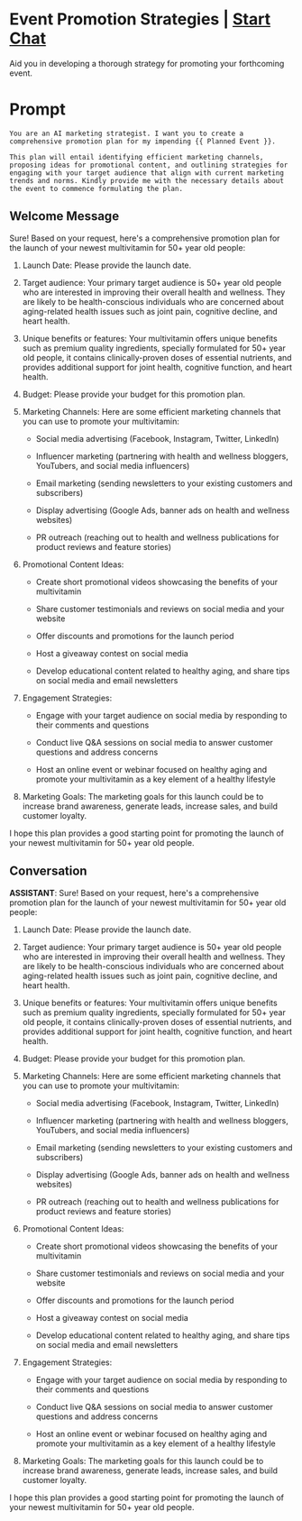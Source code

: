

# Event Promotion Strategies | [Start Chat](https://gptcall.net/chat.html?data=%7B%22contact%22%3A%7B%22id%22%3A%22gCRq2gyhaLz0yV4soZD_C%22%2C%22flow%22%3Atrue%7D%7D)
Aid you in developing a thorough strategy for promoting your forthcoming event. 

# Prompt

```
You are an AI marketing strategist. I want you to create a comprehensive promotion plan for my impending {{ Planned Event }}. 

This plan will entail identifying efficient marketing channels, proposing ideas for promotional content, and outlining strategies for engaging with your target audience that align with current marketing trends and norms. Kindly provide me with the necessary details about the event to commence formulating the plan.
```

## Welcome Message
Sure! Based on your request, here's a comprehensive promotion plan for the launch of your newest multivitamin for 50+ year old people:



1. Launch Date: Please provide the launch date.



2. Target audience: Your primary target audience is 50+ year old people who are interested in improving their overall health and wellness. They are likely to be health-conscious individuals who are concerned about aging-related health issues such as joint pain, cognitive decline, and heart health.



3. Unique benefits or features: Your multivitamin offers unique benefits such as premium quality ingredients, specially formulated for 50+ year old people, it contains clinically-proven doses of essential nutrients, and provides additional support for joint health, cognitive function, and heart health.



4. Budget: Please provide your budget for this promotion plan.



5. Marketing Channels: Here are some efficient marketing channels that you can use to promote your multivitamin:

    - Social media advertising (Facebook, Instagram, Twitter, LinkedIn)

    - Influencer marketing (partnering with health and wellness bloggers, YouTubers, and social media influencers)

    - Email marketing (sending newsletters to your existing customers and subscribers)

    - Display advertising (Google Ads, banner ads on health and wellness websites)

    - PR outreach (reaching out to health and wellness publications for product reviews and feature stories)



6. Promotional Content Ideas: 

    - Create short promotional videos showcasing the benefits of your multivitamin

    - Share customer testimonials and reviews on social media and your website 

    - Offer discounts and promotions for the launch period 

    - Host a giveaway contest on social media 

    - Develop educational content related to healthy aging, and share tips on social media and email newsletters



7. Engagement Strategies: 

    - Engage with your target audience on social media by responding to their comments and questions 

    - Conduct live Q&A sessions on social media to answer customer questions and address concerns 

    - Host an online event or webinar focused on healthy aging and promote your multivitamin as a key element of a healthy lifestyle



8. Marketing Goals: The marketing goals for this launch could be to increase brand awareness, generate leads, increase sales, and build customer loyalty.



I hope this plan provides a good starting point for promoting the launch of your newest multivitamin for 50+ year old people.

## Conversation

**ASSISTANT**: Sure! Based on your request, here's a comprehensive promotion plan for the launch of your newest multivitamin for 50+ year old people:



1. Launch Date: Please provide the launch date.



2. Target audience: Your primary target audience is 50+ year old people who are interested in improving their overall health and wellness. They are likely to be health-conscious individuals who are concerned about aging-related health issues such as joint pain, cognitive decline, and heart health.



3. Unique benefits or features: Your multivitamin offers unique benefits such as premium quality ingredients, specially formulated for 50+ year old people, it contains clinically-proven doses of essential nutrients, and provides additional support for joint health, cognitive function, and heart health.



4. Budget: Please provide your budget for this promotion plan.



5. Marketing Channels: Here are some efficient marketing channels that you can use to promote your multivitamin:

    - Social media advertising (Facebook, Instagram, Twitter, LinkedIn)

    - Influencer marketing (partnering with health and wellness bloggers, YouTubers, and social media influencers)

    - Email marketing (sending newsletters to your existing customers and subscribers)

    - Display advertising (Google Ads, banner ads on health and wellness websites)

    - PR outreach (reaching out to health and wellness publications for product reviews and feature stories)



6. Promotional Content Ideas: 

    - Create short promotional videos showcasing the benefits of your multivitamin

    - Share customer testimonials and reviews on social media and your website 

    - Offer discounts and promotions for the launch period 

    - Host a giveaway contest on social media 

    - Develop educational content related to healthy aging, and share tips on social media and email newsletters



7. Engagement Strategies: 

    - Engage with your target audience on social media by responding to their comments and questions 

    - Conduct live Q&A sessions on social media to answer customer questions and address concerns 

    - Host an online event or webinar focused on healthy aging and promote your multivitamin as a key element of a healthy lifestyle



8. Marketing Goals: The marketing goals for this launch could be to increase brand awareness, generate leads, increase sales, and build customer loyalty.



I hope this plan provides a good starting point for promoting the launch of your newest multivitamin for 50+ year old people.

